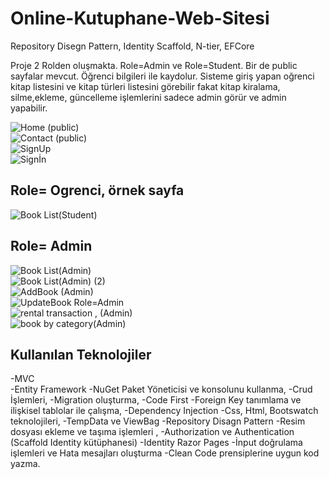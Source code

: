 # Online-Kutuphane-Web-Sitesi
Repository Disegn Pattern,  Identity Scaffold,  N-tier, EFCore

Proje 2 Rolden oluşmakta. Role=Admin ve Role=Student. Bir de public sayfalar mevcut.
Öğrenci bilgileri ile kaydolur. Sisteme giriş yapan oğrenci kitap listesini ve kitap türleri listesini görebilir fakat kitap kiralama, silme,ekleme, güncelleme işlemlerini sadece admin görür ve admin yapabilir.


![Home (public)](https://github.com/Elifnaz00/Online-Kutuphane-Web-Sitesi/assets/144447322/16ae01df-17c2-4fb5-9d49-c0ff9b3ab2ef)
<br/>
![Contact (public)](https://github.com/Elifnaz00/Online-Kutuphane-Web-Sitesi/assets/144447322/85bffec8-7448-4919-9c2c-696f433bce0e)
<br/>
![SignUp](https://github.com/Elifnaz00/Online-Kutuphane-Web-Sitesi/assets/144447322/6c5fe06b-077f-4554-9461-30dcbeab54fa)
<br/>
![Signİn](https://github.com/Elifnaz00/Online-Kutuphane-Web-Sitesi/assets/144447322/430e51f1-111e-475f-8b77-72aba88264a9)
<br/>
## Role= Ogrenci, örnek sayfa
![Book List(Student)](https://github.com/Elifnaz00/Online-Kutuphane-Web-Sitesi/assets/144447322/68861afd-a92b-49a0-9ad4-df8bbf8201da)
<br/>
## Role= Admin
![Book List(Admin)](https://github.com/Elifnaz00/Online-Kutuphane-Web-Sitesi/assets/144447322/743bc579-c899-462c-9a8c-a7e4b57961a5)
<br/>
![Book List(Admin) (2)](https://github.com/Elifnaz00/Online-Kutuphane-Web-Sitesi/assets/144447322/483aa151-56c3-41e5-a345-ced637b8b258)
<br/>
![AddBook (Admin)](https://github.com/Elifnaz00/Online-Kutuphane-Web-Sitesi/assets/144447322/0ea4b7b3-15a2-434c-b7d5-1b0717647615)
<br/>
![UpdateBook Role=Admin](https://github.com/Elifnaz00/Online-Kutuphane-Web-Sitesi/assets/144447322/f192262b-2894-4f18-8118-a88cda7736f1)
<br/>
![rental transaction , (Admin)](https://github.com/Elifnaz00/Online-Kutuphane-Web-Sitesi/assets/144447322/815398c9-3170-45d5-83f4-ca948e321bdc)
<br/>
![book by category(Admin)](https://github.com/Elifnaz00/Online-Kutuphane-Web-Sitesi/assets/144447322/ecde34c8-1b6f-47c2-8d59-0d1ad0dc9a21)
<br/>

## Kullanılan Teknolojiler
-MVC 
<br>
-Entity Framework
-NuGet Paket Yöneticisi ve konsolunu kullanma,
-Crud İşlemleri,
-Migration oluşturma,
-Code First
-Foreign Key tanımlama ve ilişkisel tablolar ile çalışma,
-Dependency Injection
-Css, Html, Bootswatch teknolojileri,
-TempData ve ViewBag
-Repository Disagn Pattern
-Resim dosyası ekleme ve taşıma işlemleri , 
-Authorization ve Authentication (Scaffold Identity kütüphanesi)
-Identity Razor Pages
-İnput doğrulama işlemleri ve Hata mesajları oluşturma
-Clean Code prensiplerine uygun kod yazma.
